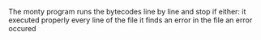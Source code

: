 The monty program runs the bytecodes line by line and stop if either:
it executed properly every line of the file
it finds an error in the file
an error occured
